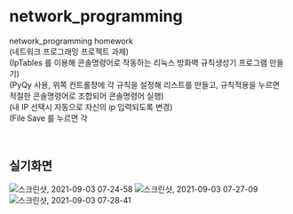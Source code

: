 # network_programming
network_programming homework
</br>
(네트워크 프로그래밍 프로젝트 과제)
</br>
(IpTables 를 이용해 콘솔명령어로 작동하는 리눅스 방화벽 규칙생성기 프로그램 만들기)
</br>
(PyQy 사용, 위쪽 컨트롤창에 각 규칙을 설정해 리스트를 만들고, 규칙적용을 누르면 적절한 콘솔명령어로 조합되어 콘솔명령어 실행)
</br>
(내 IP 선택시 자동으로 자신의 ip 입력되도록 변경)
</br>
(File Save 를 누르면 각 

</br>

## 실기화면
![스크린샷, 2021-09-03 07-24-58](https://user-images.githubusercontent.com/39528583/131924454-8c1eac65-ab1a-4671-b250-2881973ec900.png)
![스크린샷, 2021-09-03 07-27-09](https://user-images.githubusercontent.com/39528583/131924461-c0d60f2a-54b3-417c-af1b-bf14afc208b3.png)
![스크린샷, 2021-09-03 07-28-41](https://user-images.githubusercontent.com/39528583/131924464-4c4a8fae-15bd-444f-a018-0c433b6af8f1.png)

